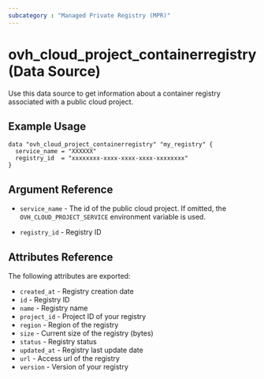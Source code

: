```yaml
---
subcategory : "Managed Private Registry (MPR)"
---
```


# ovh_cloud_project_containerregistry (Data Source)

Use this data source to get information about a container registry associated with a public cloud project.

## Example Usage

```hcl
data "ovh_cloud_project_containerregistry" "my_registry" {
  service_name = "XXXXXX"
  registry_id  = "xxxxxxxx-xxxx-xxxx-xxxx-xxxxxxxx"
}
```

## Argument Reference


* `service_name` - The id of the public cloud project. If omitted,
    the `OVH_CLOUD_PROJECT_SERVICE` environment variable is used. 

* `registry_id` - Registry ID

## Attributes Reference

The following attributes are exported:

* `created_at` - Registry creation date
* `id` - Registry ID
* `name` - Registry name
* `project_id` - Project ID of your registry
* `region` - Region of the registry
* `size` - Current size of the registry (bytes)
* `status` - Registry status
* `updated_at` - Registry last update date
* `url` - Access url of the registry
* `version` - Version of your registry
